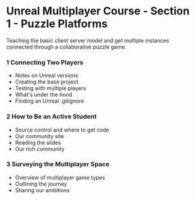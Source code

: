 # Unreal Multiplayer Course - Section 1 - Puzzle Platforms

Teaching the basic client server model and get multiple instances connected through a collaborative puzzle game.

### 1 Connecting Two Players ###

+ Notes on Unreal versions
+ Creating the base project
+ Testing with multiple players
+ What's under the hood
+ Finding an Unreal .gitignore

### 2 How to Be an Active Student ###

+ Source control and where to get code
+ Our community site
+ Reading the slides
+ Our rich community

### 3 Surveying the Multiplayer Space ###

+ Overview of multiplayer game types
+ Outlining the journey
+ Sharing our ambitions
